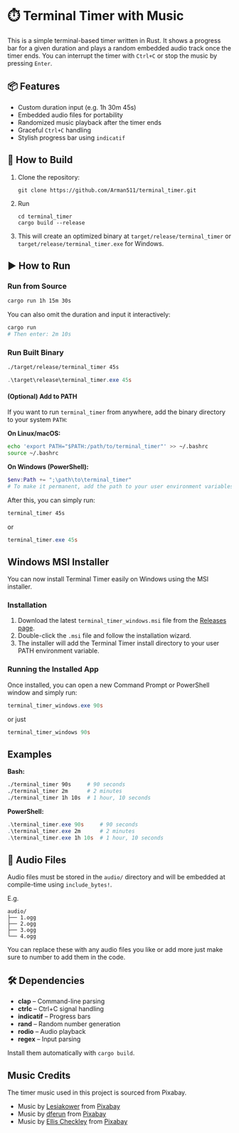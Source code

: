 # ⏱️ Terminal Timer with Music

This is a simple terminal-based timer written in Rust. It shows a progress bar for a given duration and plays a random embedded audio track once the timer ends. You can interrupt the timer with `Ctrl+C` or stop the music by pressing `Enter`.

## 📦 Features

-   Custom duration input (e.g. 1h 30m 45s)
-   Embedded audio files for portability
-   Randomized music playback after the timer ends
-   Graceful `Ctrl+C` handling
-   Stylish progress bar using `indicatif`

## 🚀 How to Build

1. Clone the repository:

    ```
    git clone https://github.com/Arman511/terminal_timer.git
    ```

2. Run

    ```
    cd terminal_timer
    cargo build --release
    ```

3. This will create an optimized binary at `target/release/terminal_timer` or `target/release/terminal_timer.exe` for Windows.

## ▶️ How to Run

### Run from Source

```bash
cargo run 1h 15m 30s
```

You can also omit the duration and input it interactively:

```bash
cargo run
# Then enter: 2m 10s
```

### Run Built Binary

```bash
./target/release/terminal_timer 45s
```

```powershell
.\target\release\terminal_timer.exe 45s
```

#### (Optional) Add to PATH

If you want to run `terminal_timer` from anywhere, add the binary directory to your system `PATH`:

**On Linux/macOS:**

```bash
echo 'export PATH="$PATH:/path/to/terminal_timer"' >> ~/.bashrc
source ~/.bashrc
```

**On Windows (PowerShell):**

```powershell
$env:Path += ";\path\to\terminal_timer"
# To make it permanent, add the path to your user environment variables.
```

After this, you can simply run:

```bash
terminal_timer 45s
```

or

```powershell
terminal_timer.exe 45s
```

## Windows MSI Installer

You can now install Terminal Timer easily on Windows using the MSI installer.

### Installation

1. Download the latest `terminal_timer_windows.msi` file from the [Releases page](https://github.com/Arman511/terminal_timer/releases).
2. Double-click the `.msi` file and follow the installation wizard.
3. The installer will add the Terminal Timer install directory to your user PATH environment variable.

### Running the Installed App

Once installed, you can open a new Command Prompt or PowerShell window and simply run:

```powershell
terminal_timer_windows.exe 90s
```

or just

```powershell
terminal_timer_windows 90s
```

## Examples

**Bash:**

```bash
./terminal_timer 90s     # 90 seconds
./terminal_timer 2m      # 2 minutes
./terminal_timer 1h 10s  # 1 hour, 10 seconds
```

**PowerShell:**

```powershell
.\terminal_timer.exe 90s     # 90 seconds
.\terminal_timer.exe 2m      # 2 minutes
.\terminal_timer.exe 1h 10s  # 1 hour, 10 seconds
```

## 📂 Audio Files

Audio files must be stored in the `audio/` directory and will be embedded at compile-time using `include_bytes!`.

E.g.

```
audio/
├── 1.ogg
├── 2.ogg
├── 3.ogg
└── 4.ogg
```

You can replace these with any audio files you like or add more just make sure to number to add them in the code.

## 🛠️ Dependencies

-   **clap** – Command-line parsing
-   **ctrlc** – Ctrl+C signal handling
-   **indicatif** – Progress bars
-   **rand** – Random number generation
-   **rodio** – Audio playback
-   **regex** – Input parsing

Install them automatically with `cargo build`.

## Music Credits

The timer music used in this project is sourced from Pixabay.

-   Music by <a href="https://pixabay.com/users/lesiakower-25701529/?utm_source=link-attribution&utm_medium=referral&utm_campaign=music&utm_content=168821">Lesiakower</a> from <a href="https://pixabay.com/music//?utm_source=link-attribution&utm_medium=referral&utm_campaign=music&utm_content=168821">Pixabay</a>
-   Music by <a href="https://pixabay.com/users/dferun-20599211/?utm_source=link-attribution&utm_medium=referral&utm_campaign=music&utm_content=332384">dferun</a> from <a href="https://pixabay.com//?utm_source=link-attribution&utm_medium=referral&utm_campaign=music&utm_content=332384">Pixabay</a>
-   Music by <a href="https://pixabay.com/users/ezioblade4life-37897481/?utm_source=link-attribution&utm_medium=referral&utm_campaign=music&utm_content=155671">Ellis Checkley</a> from <a href="https://pixabay.com//?utm_source=link-attribution&utm_medium=referral&utm_campaign=music&utm_content=155671">Pixabay</a>
